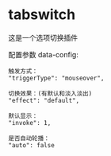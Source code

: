 # tabswitch
这是一个选项切换插件

配置参数 data-config:

	触发方式：
	"triggerType": "mouseover",

	切换效果：(有默认和淡入淡出)
	"effect": "default",

	默认显示：
	"invoke": 1,

	是否自动轮播：
	"auto": false